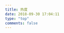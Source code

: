 ```yaml
---
title: 热度
date: 2018-09-30 17:04:11
type: "top"
comments: false
---
```

<div id="top"></div>
<script src="https://cdn1.lncld.net/static/js/av-core-mini-0.6.4.js"></script>
<script>AV.initialize("6og9b7lpddMqazBCDe8z4HqL-gzGzoHsz", "faKN7dalSdXLmYYJTRq98B1f");</script>
<script type="text/javascript">
  var time=0
  var title=""
  var url=""
  var query = new AV.Query('Counter');
  query.notEqualTo('id',0);
  query.descending('time');
  query.limit(1000);
  query.find().then(function (todo) {
    for (var i=0;i<1000;i++){
      var result=todo[i].attributes;
      time=result.time;
      title=result.title;
      url=result.url;
      // var content="<a href='"+"https://hoxis.github.io"+url+"'>"+title+"</a>"+"<br>"+"<font color='#fff'>"+"阅读次数："+time+"</font>"+"<br><br>";
      var content="<p>"+"<font color='#1C1C1C'>"+"【文章热度:"+time+"℃】"+"</font>"+"<a href='"+"https://mmmmmm.me"+url+"'>"+title+"</a>"+"</p>";
      document.getElementById("top").innerHTML+=content
    }
  }, function (error) {
    console.log("error");
  });
</script>







